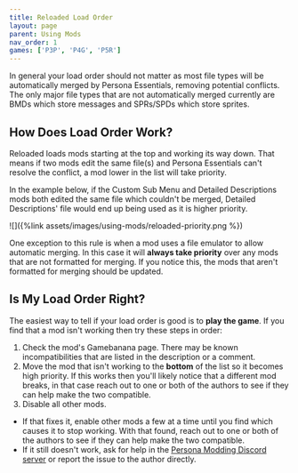 ```yaml
---
title: Reloaded Load Order
layout: page
parent: Using Mods
nav_order: 1
games: ['P3P', 'P4G', 'P5R']
---
```


In general your load order should not matter as most file types will be automatically merged by Persona Essentials, removing potential conflicts. 
The only major file types that are not automatically merged currently are BMDs which store messages and SPRs/SPDs which store sprites. 

## How Does Load Order Work?
Reloaded loads mods starting at the top and working its way down. That means if two mods edit the same file(s) and Persona Essentials can't resolve the conflict, a mod lower in the list will take priority.

In the example below, if the Custom Sub Menu and Detailed Descriptions mods both edited the same file which couldn't be merged, Detailed Descriptions' file would end up being used as it is higher priority.

![]({%link assets/images/using-mods/reloaded-priority.png %})

One exception to this rule is when a mod uses a file emulator to allow automatic merging. In this case it will **always take priority** over any mods that are not formatted for merging. If you notice this, the mods that aren't formatted for merging should be updated.

## Is My Load Order Right?

The easiest way to tell if your load order is good is to **play the game**. If you find that a mod isn't working then try these steps in order:
1. Check the mod's Gamebanana page. There may be known incompatibilities that are listed in the description or a comment.
2. Move the mod that isn't working to the **bottom** of the list so it becomes high priority. If this works then you'll likely notice that a different mod breaks, in that case reach out to one or both of the authors to see if they can help make the two compatible.
3. Disable all other mods. 
- If that fixes it, enable other mods a few at a time until you find which causes it to stop working. With that found, reach out to one or both of the authors to see if they can help make the two compatible.
- If it still doesn't work, ask for help in the [Persona Modding Discord server](https://discord.gg/naoto) or report the issue to the author directly.